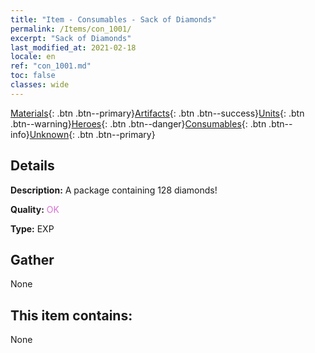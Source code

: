 ```yaml
---
title: "Item - Consumables - Sack of Diamonds"
permalink: /Items/con_1001/
excerpt: "Sack of Diamonds"
last_modified_at: 2021-02-18
locale: en
ref: "con_1001.md"
toc: false
classes: wide
---
```

 [Materials](/Items/){: .btn .btn--primary}[Artifacts](/Items/Artifacts/){: .btn .btn--success}[Units](/Items/Units/){: .btn .btn--warning}[Heroes](/Items/Heroes/){: .btn .btn--danger}[Consumables](/Items/Consumables/){: .btn .btn--info}[Unknown](/Items/Unknown/){: .btn .btn--primary}

## Details
 **Description:** A package containing 128 diamonds!

 **Quality:** <span style="color: #DA70D6">OK</span>

 **Type:** EXP

## Gather

  None

## This item contains:

  None

